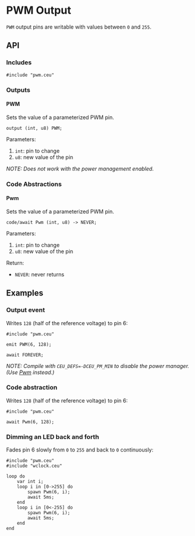 # PWM Output

`PWM` output pins are writable with values between `0` and `255`.

## API

### Includes

```
#include "pwm.ceu"
```

### Outputs

#### PWM

Sets the value of a parameterized PWM pin.

```
output (int, u8) PWM;
```

Parameters:

1. `int`: pin to change
2. `u8`:  new value of the pin

*NOTE: Does not work with the power management enabled.*

### Code Abstractions

#### Pwm

Sets the value of a parameterized PWM pin.

```
code/await Pwm (int, u8) -> NEVER;
```

Parameters:

1. `int`: pin to change
2. `u8`:  new value of the pin

Return:

- `NEVER`: never returns

## Examples

### Output event

Writes `128` (half of the reference voltage) to pin 6:

```
#include "pwm.ceu"

emit PWM(6, 128);

await FOREVER;
```

*NOTE: Compile with `CEU_DEFS=-DCEU_PM_MIN` to disable the power manager. (Use [Pwm](#pwm-1) instead.)*

### Code abstraction

Writes `128` (half of the reference voltage) to pin 6:

```
#include "pwm.ceu"

await Pwm(6, 128);
```

### Dimming an LED back and forth

Fades pin 6 slowly from `0` to `255` and back to `0` continuously:

```
#include "pwm.ceu"
#include "wclock.ceu"

loop do
    var int i;
    loop i in [0->255] do
        spawn Pwm(6, i);
        await 5ms;
    end
    loop i in [0<-255] do
        spawn Pwm(6, i);
        await 5ms;
    end
end
```

